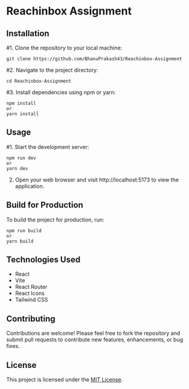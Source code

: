 # Reachinbox Assignment


## Installation

#1. Clone the repository to your local machine:

    git clone https://github.com/BhanuPrakash43/Reachinbox-Assignment

#2. Navigate to the project directory:

    cd Reachinbox-Assignment

#3. Install dependencies using npm or yarn:

    npm install
    or
    yarn install

## Usage

#1. Start the development server:

    npm run dev
    or
    yarn dev

2. Open your web browser and visit http://localhost:5173 to view the application.

## Build for Production

To build the project for production, run:

    npm run build
    or
    yarn build


## Technologies Used

- React
- Vite
- React Router
- React Icons
- Tailwind CSS


## Contributing

Contributions are welcome! Please feel free to fork the repository and submit pull requests to contribute new features, enhancements, or bug fixes.

## License

This project is licensed under the [MIT License](LICENSE).
